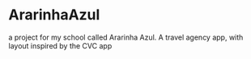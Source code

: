 # ArarinhaAzul
a project for my school called Ararinha Azul. A travel agency app, with layout inspired by the CVC app
